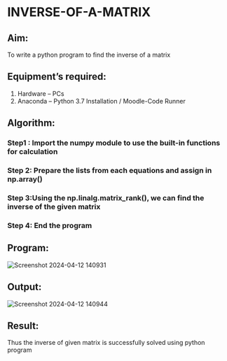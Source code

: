 # INVERSE-OF-A-MATRIX
## Aim:
To write a python program to find the inverse of a matrix
## Equipment’s required:
1. 	Hardware – PCs
2. 	Anaconda – Python 3.7 Installation / Moodle-Code Runner
## Algorithm:
### Step1 : Import the numpy module to use the built-in functions for calculation
### Step 2: Prepare the lists from each equations and assign in np.array()
### Step 3:Using the np.linalg.matrix_rank(), we can find the inverse of the given matrix
### Step 4: End the program
## Program:
![Screenshot 2024-04-12 140931](https://github.com/Dhanushmukesh/INVERSE-OF-A-MATRIX/assets/155508176/1279e86c-ed69-4a93-8214-6a932d114555)

## Output:
![Screenshot 2024-04-12 140944](https://github.com/Dhanushmukesh/INVERSE-OF-A-MATRIX/assets/155508176/a356fdcb-d329-4b29-b337-edc20257050b)

## Result:
Thus the inverse of given matrix is successfully solved using python program


